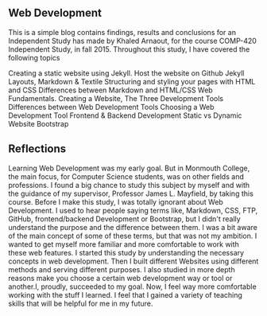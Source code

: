 ## Web Development

This is a simple blog contains findings, results and conclusions for an Independent Study has made by Khaled Arnaout, for the course COMP-420 Independent Study, in fall 2015. Throughout this study, I have covered the following topics

Creating a static website using Jekyll.
Host the website on Github
Jekyll Layouts, Markdown & Textile
Structuring and styling your pages with HTML and CSS
Differences between Markdown and HTML/CSS
Web Fundamentals.
Creating a Website, The Three Development Tools
Differences between Web Development Tools
Choosing a Web Development Tool
Frontend & Backend Development
Static vs Dynamic Website
Bootstrap

## Reflections

Learning Web Development was my early goal. But in Monmouth College, the main focus, for Computer Science students, was on other fields and professions. I found a big chance to study this subject by myself and with the guidance of my supervisor, Professor James L. Mayfield, by taking this course. Before I make this study, I was totally ignorant about Web Development. I used to hear people saying terms like, Markdown, CSS, FTP, GitHub, frontend/backend Development or Bootstrap, but I didn't really understand the purpose and the difference between them. I was a bit aware of the main concept of some of these terms, but that was not my ambition. I wanted to get myself more familiar and more comfortable to work with these web features. I started this study by understanding the necessary concepts in web development. Then I built different Websites using different methods and serving different purposes. I also studied in more depth reasons make you choose a certain web development way or tool or another.I, proudly, succeeded to my goal. Now, I feel way more comfortable working with the stuff I learned. I feel that I gained a variety of teaching skills that will be helpful for me in my future.

